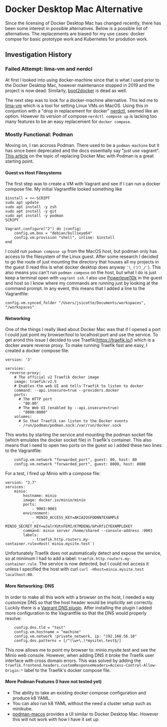# Docker Desktop Mac Alternative
Since the licensing of Docker Desktop Mac has changed recently, there has been some interest in possible alternatives. Below is a possible list of alternatives.
The replacements are biased for my use cases: docker compse for basic prototype work and Kubernetes for prodution work.

## Investigation History
### Failed Attempt: lima-vm and nerdcl
At first I looked into using docker-machine since that is what I used prior to the Docker Desktop Mac, however maintenance stopped in 2019 and the project is now dead. Similarly, [boot2docker](https://github.com/boot2docker/boot2docker) is dead as well.

The next step was to look for a docker-machine alternative. This led me to [lima-vm](https://github.com/lima-vm/lima) which is a tool for setting Linux VMs on MacOS. Using this in conjuntion with a "drop in replacement for docker" [nerdctl](https://github.com/containerd/nerdctl), seemed like an option. However its version of compose `nerdctl compose up` is lacking too many features to be an easy replacement for `docker compose`.

### Mostly Functional: Podman
Moving on, I ran accross Podman. There used to be a `podman-machine` but it has since been deprecated and the docs essentially say "just use vagrant". [This article](https://marcusnoble.co.uk/2021-09-01-migrating-from-docker-to-podman/) on the topic of replacing Docker Mac with Podman is a great starting point.

#### Guest vs Host Filesystems
The first step was to create a VM with Vagrant and see if I can run a docker compose file. My initial Vagrantfile looked something like
```
$install = <<-SCRIPT
sudo apt update
sudo apt install -y zsh
sudo apt install -y git
sudo apt install -y podman
SCRIPT

Vagrant.configure("2") do |config|
    config.vm.box = "debian/bullseye64"
    config.vm.provision "shell", inline: $install
end
```
I could run `podman compose up` from the MacOS host, but podman only has access to the filesystem of the Linux guest. After some research I decided to go the route of just mounting the directory that houses all my projects in the guest (I read this is what docker desktop does anyway `¯\_(ツ)_/¯`). This also means you can't run `podman compose` on the host, but what I do is just keep a terminal open with `vagrant ssh`. I also use [Powerlevel10k](https://github.com/romkatv/powerlevel10k) in the guest and host so I know where my commands are running just by looking at the command prompt. In any event, this means that I added a line to the Vagrantfile:
```
config.vm.synced_folder "/Users/jsicotte/Documents/workspaces", "/workspaces"
```

#### Networking
One of the things I really liked about Docker Mac was that if I opened a port I could just point my browser/tool to localhost:port and use the service. To get arond this issue I decided to use Traefik(https://traefik.io/) which is a docker aware reverse proxy. To make running Traefik fast ane easy, I created a docker compose file:
```
version: '3'

services:
  reverse-proxy:
    # The official v2 Traefik docker image
    image: traefik:v2.5
    # Enables the web UI and tells Traefik to listen to docker
    command: --api.insecure=true --providers.docker
    ports:
      # The HTTP port
      - "80:80"
      # The Web UI (enabled by --api.insecure=true)
      - "8080:8080"
    volumes:
      # So that Traefik can listen to the Docker events
      - /run/podman/podman.sock:/var/run/docker.sock
```
This works by starting the service and mounting the podman socket file (which emulates the docker socket file) in Traefik's container. This also means that I need to open two ports on the guest so I added these two lines to the Vagrantfile:
```
    config.vm.network "forwarded_port", guest: 80, host: 80
    config.vm.network "forwarded_port", guest: 8080, host: 8080
```
For a test, I fired up Minio with a compose file:
```
version: "3.7"
services:
    minio:
        hostname: minio
        image: docker.io/minio/minio
        ports:
            - 9003:9003
        environment:
            - MINIO_ACCESS_KEY=AKIAIOSFODNN7EXAMPLE
            - MINIO_SECRET_KEY=wJalrXUtnFEMI/K7MDENG/bPxRfiCYEXAMPLEKEY
        command: minio server /home/shared --console-address :9003
        labels:
            - traefik.http.routers.my-container.rule=Host(`minio.mysite.test`)
```
Unfortunately Traefik does not automatically detect and expose the service, so at minimum I had to add a label: `traefik.http.routers.my-container.rule`. The service is now detected, but I could not access it unless I specified the host with curl `curl -Hhost=minio.mysite.test localhost:80`.

#### More Networking: DNS
In order to make all this work with a browser on the host, I needed a way customize DNS so that the host header would be implicitly set correctly. Luckily there is a [Vagrant DNS plugin](https://github.com/BerlinVagrant/vagrant-dns). After installing the plugin I added more configuration to the Vagrantfile so that the DNS would properly resolve:

```
    config.dns.tld = "test"
    config.vm.hostname = "machine"
    config.vm.network :private_network, ip: "192.168.56.10"
    config.dns.patterns = [/^(\w+\.)*mysite\.test$/]
```
This now allows me to point my browser to: minio.mysite.test and see the Minio web console. However, when adding DNS it broke the Traefik user interface with cross domain errors. This was solved by adding the `traefik.frontend.headers.customResponseHeaders=Access-Control-Allow-Origin:*` label to the Traefik's docker compose file.

#### More Podman Features (I have not tested yet)
- The ability to take an existing docker compose configuration and produce k8 YAML.
- You can also run k8 YAML without the need a cluster setup such as minikube.
- [podman-macos](https://github.com/heyvito/podman-macos) provides a UI similar to Docker Desktop Mac. However this will not work with how I have it set up.

